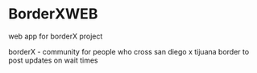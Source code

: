 # BorderXWEB
web app for borderX project 

borderX - community for people who cross san diego x tijuana border to post updates on wait times
